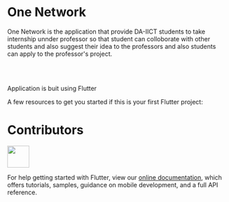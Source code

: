 # One Network
One Network is the application that provide DA-IICT students to take internship unnder professor so that student can colloborate with other students and also suggest their idea to the professors and also students can apply to the professor's project.

</br>
</br>

Application is buit using Flutter

A few resources to get you started if this is your first Flutter project:

# Contributors
<a href="https://sourcerer.io/vishweshsoni"><img src="https://avatars3.githubusercontent.com/u/19241147?v=4" height="50px" width="50px" alt=""/></a>


For help getting started with Flutter, view our 
[online documentation](https://flutter.io/docs), which offers tutorials, 
samples, guidance on mobile development, and a full API reference.

